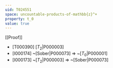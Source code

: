 ```yaml
---
uid: T024551
space: uncountable-products-of-mathbb{z}^+
property: t_0
value: true
---
```

[[Proof]]

* [T000390] [$T_2$|P000003]
* [I000174] ~[Sober|P000073] => ~[$T_0$|P000001]
* [I000173] ~[$T_2$|P000003] => ~[Sober|P000073]

